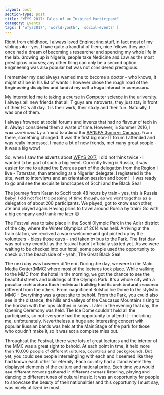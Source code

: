 ```yaml
---
layout: post
section-type: post
title: "WFYS 2017: Tales of an Inspired Participant"
category: Events
tags: [ 'wfys2017', 'world-youth', 'social-events' ]
---
```


Right from childhood, I always loved Engineering stuff, in fact most of my siblings do - yes, 
I have quite a handful of them, nice fellows they are. I once had a dream of becoming a researcher and spending my whole life in the lab. 
Growing up in Nigeria, people take Medicine and Law as the most prestigious courses; any other thing can only be a second option.
Engineering was also popular but was not considered prestigious.

I remember my dad always wanted me to become a doctor - who knows, it might still be in his list of wants. 
I however chose the rough road of the Engineering discipline and landed my self a huge interest in computers. 

My interest led me to taking a course in Computer science in the university. I always tell new friends that 
all IT guys are introverts, they just stay in front of their PC's all day. It is their work, their study and
their fun. Naturally, I was one of them.

I always frowned at social forums and invents that had no flavour of tech in it. Always considered them a waste of time.
However, in Summer 2016, I was convinced by a friend to attend the <a href="http://www.campus4youth.com" target="\_blank">RANEPA Summer Campus</a>.
From there, something changed. It was the first big non-IT forum I attended and was really impressed. I made a lot of new friends, met
many great people - it was a big wow!

So, when I saw the adverts about <a href="http://russia2017.com//" target="\_blank">WFYS 2017<a/>, I did not think twice - I wanted to be part of such a big event.
Currently living in Russia, it was easier for me to attend the Event as part of the delegation from the Region I live - Tatarstan, 
than attending as a Nigerian delegate. I registered in the site, went to interviews and an orientation session and boom! - I was ready to go and see the exquisite landscapes of Sochi and the Black Sea!
  
The journey from Kazan to Sochi took 48 hours by train - yes, this is Russia baby!
I did not feel the passing of time though, as we went together as a delegation of about 200 participants. 
We played, got to know each other, ate and played again. Having plans to travel around Russia by train? Go with a big company and thank me later :smile:

The Festival was to take place in the Sochi Olympic Park in the Adler district of the city, where the Winter Olympics of 2014 was held.
Arriving at the train station, we received a warm welcome and got picked up by the volunteers - bless those guys - and taken by bus to the Park.
The first day was not very eventful as the festival hadn't officially started yet. As we were waiting to be checked into our hotel, some people used the opportunity
to check out the beach side of - yeah, The Great Black Sea!

The next day was however different. During the day, we were in the Main Media Center(MMC) where most of the lectures took place. While walking to the MMC from the hotel in the morning,
we got the chance to see the beautiful streets and buildings of the Olympic Park. It's a whole city with a peculiar architecture.
Each individual building had its architectural presence different from the others. From magnificent Bolshoi Ice Dome to the stylistic MMC - Everything was a great site to behold. From the Park, 
you could also see in the distance, the hills and valleys of the Caucasus Mountains rising to the horizon with the tops clothed in snow . 
Later in the evening that day, the Opening Ceremony was held. The Ice Dome couldn't hold all the participants, so not everyone had the opportunity to
attend it - including me, unfortunately. Nevertheless, a huge and interesting concert with popular Russian bands was held at the Main Stage of the park for those who couldn't make it, so it was not a complete miss out.

Throughout the Festival, there were lots of great lectures and the interior of the MMC was a great sight to behold. At each point in time, it held more than 10,000 people 
of different cultures, countries and backgrounds. But yet, you could see people intermingling with each and it seemed like they had known each other for eternity. 
Each country had a stand where they displayed elements of the culture and national pride. Each time you would see different crowds gathered in different corners listening, playing and 
dancing to different tunes of cultural music. It was an opportunity for people to showcase the beauty of their nationalities and this opportunity I must say, was nicely utilized by most.
